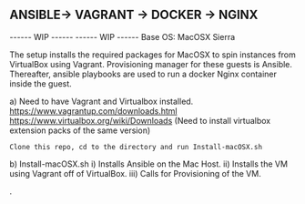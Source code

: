 ANSIBLE-> VAGRANT -> DOCKER -> NGINX
-------------------------------------

------ WIP ------ ------ WIP ------
Base OS: MacOSX Sierra

The setup installs the required packages for MacOSX to spin instances from VirtualBox using Vagrant. Provisioning manager for these guests is Ansible.
 Thereafter, ansible playbooks are used to run a docker Nginx container inside the guest.

a) Need to have Vagrant and Virtualbox installed.
	https://www.vagrantup.com/downloads.html
	https://www.virtualbox.org/wiki/Downloads
	(Need to install virtualbox extension packs of the same version)

	Clone this repo, cd to the directory and run Install-macOSX.sh


b) Install-macOSX.sh
	i) Installs Ansible on the Mac Host.
	ii) Installs the VM using Vagrant off of VirtualBox.
	iii) Calls for Provisioning of the VM.


.

